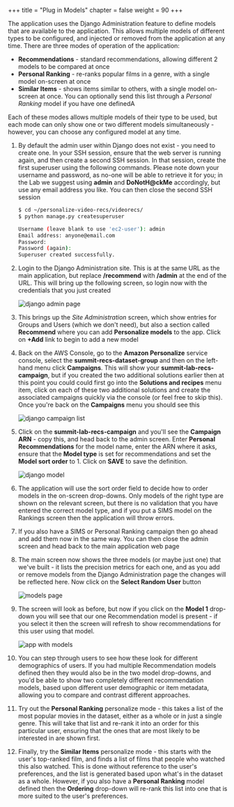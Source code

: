 +++
title = "Plug in Models"
chapter = false
weight = 90
+++

The application uses the Django Administration feature to define models that are available to the application.  This allows multiple models of different types to be configured, and injected or removed from the application at any time.  There are three modes of operation of the application:

- **Recommendations** - standard recommendations, allowing different 2 models to be compared at once
- **Personal Ranking** - re-ranks popular films in a genre, with a single model on-screen at once
- **Similar Items** - shows items similar to others, with a single model on-screen at once.  You can optionally send this list through a *Personal Ranking* model if you have one definedA

Each of these modes allows multiple models of their type to be used, but each mode can only show one or two different models simultaneously - however, you can choose any configured model at any time.

1. By default the admin user within Django does not exist - you need to create one.  In your SSH session, ensure that the web server is running again, and then create a second SSH session.  In that session, create the first superuser using the following commands.  Please note down your username and password, as no-one will be able to retrieve it for you; in the Lab we suggest using **admin** and **DoNotH@ckMe** accordingly, but use any email address you like.  You can then close the second SSH session

    ```bash
    $ cd ~/personalize-video-recs/videorecs/
    $ python manage.py createsuperuser

    Username (leave blank to use 'ec2-user'): admin
    Email address: anyone@email.com
    Password:
    Password (again):
    Superuser created successfully.
    ```

2. Login to the Django Administration site.  This is at the same URL as the main application, but replace **/recommend** with **/admin** at the end of the URL.  This will bring up the following screen, so login now with the credentials that you just created

    ![django admin page](/images/djangoAdmin.png)

3. This brings up the *Site Administration* screen, which show entries for Groups and Users (which we don't need), but also a section called **Recommend** where you can add **Personalize models** to the app.  Click on **+Add** link to begin to add a new model

4. Back on the AWS Console, go to the **Amazon Personalize** service console, select the **summit-recs-dataset-group** and then on the left-hand menu click **Campaigns**.  This will show your **summit-lab-recs-campaign**, but if you created the two additional solutions earlier then at this point you could could first go into the **Solutions and recipes** menu item, click on each of these two additional solutions and create the associated campaigns quickly via the console (or feel free to skip this).  Once you're back on the **Campaigns** menu you should see this

    ![django campaign list](/images/campaignList.png)

5. Click on the **summit-lab-recs-campaign** and you'll see the **Campaign ARN** - copy this, and head back to the admin screen.  Enter **Personal Recommendations** for the model name, enter the ARN where it asks, ensure that the **Model type** is set for recommendations and set the **Model sort order** to 1.  Click on **SAVE** to save the definition.

    ![django model](/images/djangoAddModel.png)

6. The application will use the sort order field to decide how to order models in the on-screen drop-downs.  Only models of the right type are shown on the relevant screen, but there is no validation that you have entered the correct model type, and if you put a SIMS model on the Rankings screen then the application will throw errors.

7. If you also have a SIMS or Personal Ranking campaign then go ahead and add them now in the same way.  You can then close the admin screen and head back to the main application web page

8. The main screen now shows the three models (or maybe just one) that we've built - it lists the precision metrics for each one, and as you add or remove models from the Django Administration page the changes will be reflected here.  Now click on the **Select Random User** button

    ![models page](/images/appFrontScreenWithModels.png)

9. The screen will look as before, but now if you click on the **Model 1** drop-down you will see that our one Recommendation model is present - if you select it then the screen will refresh to show recommendations for this user using that model.

    ![app with models](/images/appRecWithModels.png)

10. You can step through users to see how these look for different demographics of users.  If you had multiple Recommendation models defined then they would also be in the two model drop-downs, and you'd be able to show two completely different recommendation models, based upon different user demographic or item metadata, allowing you to compare and contrast different approaches.

11. Try out the **Personal Ranking** personalize mode - this takes a list of the most popular movies in the dataset, either as a whole or in just a single genre.  This will take that list and re-rank it into an order for this particular user, ensuring that the ones that are most likely to be interested in are shown first.

12. Finally, try the **Similar Items** personalize mode - this starts with the user's top-ranked film, and finds a list of films that people who watched this also watched.  This is done without reference to the user's preferences, and the list is generated based upon what's in the dataset as a whole.  However, if you also have a **Personal Ranking** model defined then the **Ordering** drop-down will re-rank this list into one that is more suited to the user's preferences.